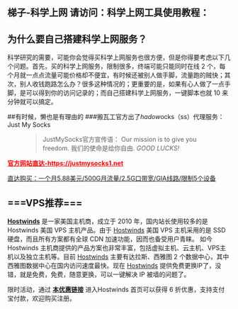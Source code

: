 
## 梯子-科学上网 请访问：科学上网工具使用教程：

## 为什么要自己搭建科学上网服务？

科学研究的需要，可能你会觉得买科学上网服务也很方便，但是你得要考虑以下几个问题。首先，买的科学上网服务，限制很多，终端可能只能同时在线 2 个，每个月就一点点流量可能价格却不便宜，有时候还被别人做手脚，流量跑的贼快；其次，别人收钱跑路怎么办？很多这种情况的；更重要的是，如果有心人做了一点手脚，是可以得到你的访问记录的；而自己搭建科学上网服务，一键脚本也就 10 来分钟就可以搞定。

##有时候，懒也是有理由的
###搬瓦工官方出了$hadow$ocks（ss）代理服务：Just My Socks
<figure class="wp-block-pullquote">
<blockquote class="has-text-color">JustMySocks官方宣传语：
Our mission is to give you freedom.
我们的使命是给你自由. <cite>GOOD LUCKS!</cite></blockquote>
</figure>
<strong><span style="color: #ff0000;"><a style="color: #ff0000;" href="https://justmysocks1.net/members/aff.php?gid=1&amp;aff=5271&amp;language=chinese">官方网站直达-https://justmysocks1.net</a></span></strong>

<a title="" href="https://justmysocks1.net/members/aff.php?pid=2&amp;promocode=JMS9272283&amp;aff=5271&amp;language=chinese" target="_blank" rel="noopener noreferrer" data-original-title="">直达购买：一个月5.88美元/500G月流量/2.5G口带宽/GIA线路/限制5个设备</a>


## ===VPS推荐===
[**Hostwinds**](https://www.hostwinds.com/7302.html) 是一家美国主机商，成立于 2010 年，国内站长使用较多的是 Hostwinds 美国 VPS 主机产品。由于 [Hostwinds](https://www.hostwinds.com/7302.html) 美国 VPS 主机采用的是 SSD 硬盘，而且所有方案都有全球 CDN 加速功能，因而也备受用户青睐。 如今 Hostwinds 主机商提供的产品方案也非常丰富，包括虚拟主机、云主机、VPS主机以及独立主机等。目前 [Hostwinds](https://www.hostwinds.com/7302.html) 主要有达拉斯、西雅图 2 个数据中心，其中西雅图数据中心在国内访问速度最快。现在 [Hostwinds](https://www.hostwinds.com/7302.html) 提供免费更换IP了，没错，就是免费，免费，随意更换，可以一键解决 IP 被墙的问题了。

限时活动，通过 [**本优惠链接**](https://www.hostwinds.com/7302.html) 进入Hostwinds 首页可以获得 6 折优惠，支持支付宝付款，欢迎购买注册。
